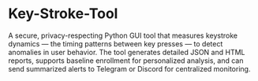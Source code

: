 # Key-Stroke-Tool
A secure, privacy-respecting Python GUI tool that measures keystroke dynamics — the timing patterns between key presses — to detect anomalies in user behavior. The tool generates detailed JSON and HTML reports, supports baseline enrollment for personalized analysis, and can send summarized alerts to Telegram or Discord for centralized monitoring.
